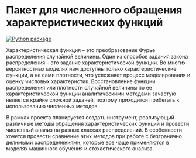 # Пакет для численного обращения характеристических функций
[![Python package](https://github.com/lilyreber/Numerical-inversion-of-characteristic-functions/actions/workflows/python-package.yml/badge.svg)](https://github.com/lilyreber/Numerical-inversion-of-characteristic-functions/actions/workflows/python-package.yml)

Характеристическая функция – это преобразование Фурье распределения случайной величины. Один из способов задания закона распределения – это задание характеристической функции. Во многих вероятностных моделях нам доступны только характеристические функции, а не сами плотности, что усложняет процесс моделирования и оценку числовых характеристик. Восстановление функции распределения или плотности случайной величины по ее характеристической функции аналитическими методами зачастую является крайне сложной задачей, поэтому приходится прибегать к использованию численных методов.

В рамках проекта планируется создать инструмент, реализующий различные методы обращения характеристических функций и провести численный анализ на разных классах распределений. В особенности хочется провести сравнение этих методов при работе с безгранично делимыми распределениями, которые все чаще применяются в моделях машинного обучения и стохастического анализа.

